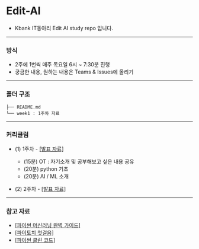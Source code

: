 # Edit-AI

- Kbank IT동아리 Edit AI study repo 입니다.

---

### 방식
- 2주에 1번씩 매주 목요일 6시 ~ 7:30분 진행
- 궁금한 내용, 원하는 내용은 Teams & Issues에 올리기
  
---

### 폴더 구조

```
├── README.md
└── week1 : 1주차 자료
```

---

### 커리큘럼
- (1) 1주차 - [[발표 자료]]()
  - (15분) OT : 자기소개 및 공부해보고 싶은 내용 공유
  - (20분) python 기초
  - (20분) AI / ML 소개

- (2) 2주차 - [[발표 자료]]()
---

### 참고 자료
- [[파이썬 머신러닝 완벽 가이드]](https://product.kyobobook.co.kr/detail/S000001766511)
- [[파이토치 첫걸음]](https://ebook-product.kyobobook.co.kr/dig/epd/ebook/E000002942380)
- [[파이썬 클린 코드]](https://product.kyobobook.co.kr/detail/S000200031876)
